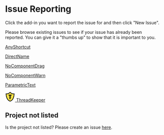 # Issue Reporting

Click the add-in you want to report the issue for and then click "New
Issue".

Please browse existing issues to see if your issue has already been
reported. You can give it a "thumbs up" to show that it is important
to you.

[AnyShortcut](https://github.com/thomasa88/AnyShortcut/issues)

[DirectName](https://github.com/thomasa88/DirectName/issues)

[NoComponentDrag](https://github.com/thomasa88/NoComponentDrag/issues)

[NoComponentWarn](https://github.com/thomasa88/NoComponentWarn/issues)

[ParametricText](https://github.com/thomasa88/ParametricText/issues)

[<img src="https://raw.githubusercontent.com/thomasa88/ThreadKeeper/master/app_store/store_logo.png" width="32" height="32"> ThreadKeeper](https://github.com/thomasa88/ThreadKeeper/issues)

## Project not listed

Is the project not listed? Please create an issue
[here](https://github.com/thomasa88/fusion360-addins/issues).
